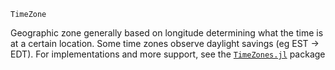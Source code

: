 ```
TimeZone
```

Geographic zone generally based on longitude determining what the time is at a certain location. Some time zones observe daylight savings (eg EST -> EDT). For implementations and more support, see the [`TimeZones.jl`](https://github.com/JuliaTime/TimeZones.jl) package
